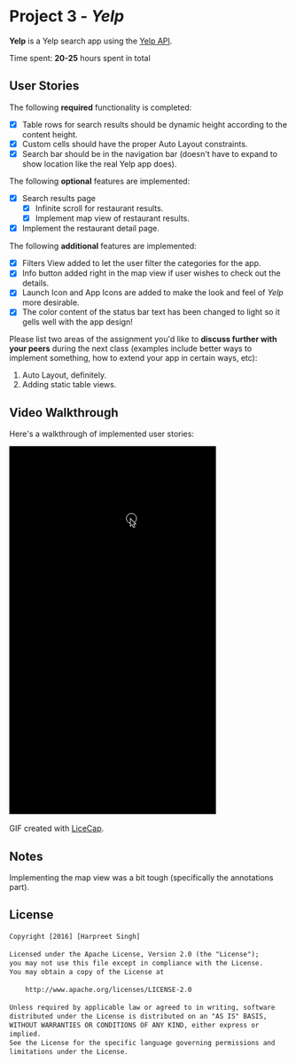 # Project 3 - *Yelp*

**Yelp** is a Yelp search app using the [Yelp API](http://www.yelp.com/developers/documentation/v2/search_api).

Time spent: **20-25** hours spent in total

## User Stories

The following **required** functionality is completed:

- [x] Table rows for search results should be dynamic height according to the content height.
- [x] Custom cells should have the proper Auto Layout constraints.
- [x] Search bar should be in the navigation bar (doesn't have to expand to show location like the real Yelp app does).

The following **optional** features are implemented:

- [x] Search results page
   - [x] Infinite scroll for restaurant results.
   - [x] Implement map view of restaurant results.
- [x] Implement the restaurant detail page.

The following **additional** features are implemented:

- [x] Filters View added to let the user filter the categories for the app.
- [x] Info button added right in the map view if user wishes to check out the details.
- [x] Launch Icon and App Icons are added to make the look and feel of *Yelp* more desirable.
- [x] The color content of the status bar text has been changed to light so it gells well with the app design!

Please list two areas of the assignment you'd like to **discuss further with your peers** during the next class (examples include better ways to implement something, how to extend your app in certain ways, etc):

1. Auto Layout, definitely.
2. Adding static table views.

## Video Walkthrough 

Here's a walkthrough of implemented user stories:

<img src='https://github.com/hshssingh4/Yelp/blob/master/Yelp.gif' title='Video Walkthrough' width='' alt='Video Walkthrough' />

GIF created with [LiceCap](http://www.cockos.com/licecap/).

## Notes

Implementing the map view was a bit tough (specifically the annotations part).

## License

    Copyright [2016] [Harpreet Singh]

    Licensed under the Apache License, Version 2.0 (the "License");
    you may not use this file except in compliance with the License.
    You may obtain a copy of the License at

        http://www.apache.org/licenses/LICENSE-2.0

    Unless required by applicable law or agreed to in writing, software
    distributed under the License is distributed on an "AS IS" BASIS,
    WITHOUT WARRANTIES OR CONDITIONS OF ANY KIND, either express or implied.
    See the License for the specific language governing permissions and
    limitations under the License.
